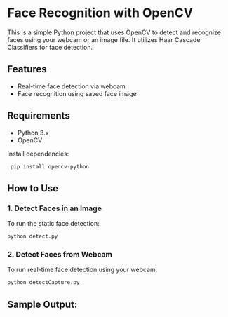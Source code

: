 # Face Recognition with OpenCV

This is a simple Python project that uses OpenCV to detect and recognize faces using your webcam or an image file. It utilizes Haar Cascade Classifiers for face detection.

## Features

* Real-time face detection via webcam
* Face recognition using saved face image

## Requirements

* Python 3.x
* OpenCV

Install dependencies:

```python
 pip install opencv-python
```

## How to Use

### 1. Detect Faces in an Image

To run the static face detection:

```python
python detect.py
```

### 2. Detect Faces from Webcam

To run real-time face detection using your webcam:

```python
python detectCapture.py
```

## Sample Output:
